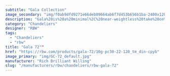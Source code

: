 ```yaml
---
subtitle: "Gala Collection"
image_secondary: "img/f0ab9dfd9271e66deb09664ab6f7d453b656b1ba-2400x1200.png"
description: "Gala%20is%20a%20minimal%2C%20near-weightless%20take%20on%20the%20chandelier%2C%20rethought%20as%20a%20simple%20beam%20with%20power%20cords%20hidden%20inside%20the%20slim%20suspension%20cables.%20Its%20ivory-frosted%20glass%20fixtures%2C%20fixed%20in%20a%20variety%20of%20compositions%2C%20bring%20to%20mind%20hanging%20fruit.%20Voluptuous%20and%20handblown%2C%20each%20orb%20is%20subtly%20unique."
category: "Chandeliers"
designer: "RBW"
tags: 
  - "Chandeliers"
  - "rbw"
title: "Gala 72""
href: "https://rbw.com/products/gala-72/10g-pc30-22-120_tm_din-cpyb"
image_primary: "img/GC-72_default.jpg"
manufacturer: "Rich Brilliant Willing"
slug: "/manufacturers/rbw/chandeliers/rbw-gala-72"
---
```

